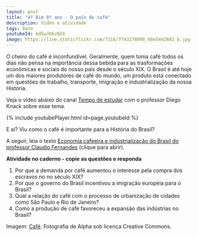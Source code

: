 ```yaml
---
layout: post
title: "4º Bim 8º ano - O país do café"
description: Vídeo e atividade
tags: 8ano
youtubeId: bd5wJD6zBZ4
image: https://live.staticflickr.com/7116/7743178098_68e5442682_b.jpg
---
```


O cheiro do café é inconfundível. Geralmente, quem toma café todos os dias não pensa na importância dessa bebida para as trasformações econômicas e sociais do nosso país desde o século XIX. O Brasil é até hoje um dos maiores produtores de café do mundo, um produto está conectado em questões de trabalho, transporte, imigração e industrialização da nossa História.  

Veja o vídeo abaixo do canal [Tempo de estudar](https://www.youtube.com/watch?v=bd5wJD6zBZ4) com o professor Diego Knack sobre esse tema.

{% include youtubePlayer.html id=page.youtubeId %}

E aí? Viu como o café é importante para a História do Brasil?

A seguir, leia o texto [Economia cafeeira e industrialização do Brasil do professor Claudio Fernandes](https://brasilescola.uol.com.br/historiab/republica-cafe-industrializacao.htm) (clique para abrir).

**Atividade no caderno - copie as questões e responda**

1. Por que a demanda por café aumentou o interesse pela compra dos escravos no no século XIX?
2. Por que o governo do Brasil incentivou a imigração européia para o Brasil?
3. Qual a relação do café com o processo de urbanização de cidades como São Paulo e Rio de Janeiro?
4. Como a produção de café favoreceu a expansão das indústrias no Brasil?

Imagem: [Café](https://search.creativecommons.org/photos/5b238012-f2f7-4ad3-98d6-6fb105724180). Fotografia de Alpha sob licença Creative Commons.
